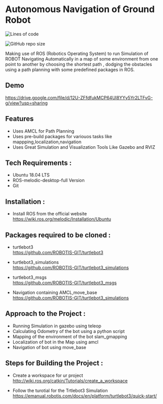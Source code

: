 
# Autonomous Navigation of Ground Robot
![Lines of code](https://img.shields.io/tokei/lines/github/ab31mohit/auto_nav_bot)

![GitHub repo size](https://img.shields.io/github/repo-size/ab31mohit/auto_nav_bot)

Making use of ROS (Robotics Operating System) to run Simulation of  ROBOT Navigating Automatically in a map of some environment from one point to another by choosing the shortest path , dodging the obstacles using a path planning with some predefined packages in ROS.
## Demo

https://drive.google.com/file/d/12U-ZFfdfukMCP64Ul8YYy5Yr2LTFvG-g/view?usp=sharing
## Features

- Uses AMCL for Path Planning
- Uses pre-build packages for variouos tasks like mappping,localization,navigation
- Uses Great Simulation and Visualization Tools Like Gazebo and RVIZ 


## Tech Requirements :

- Ubuntu 18.04 LTS 
- ROS-melodic-desktop-full Version
- Git

## Installation : 

- Install ROS from the official website  
  https://wiki.ros.org/melodic/Installation/Ubuntu


## Packages required to be cloned : 

- turtlebot3               
    https://github.com/ROBOTIS-GIT/turtlebot3

- turtlebot3_simulations     
    https://github.com/ROBOTIS-GIT/turtlebot3_simulations

- turtlebot3_msgs   
    https://github.com/ROBOTIS-GIT/turtlebot3_msgs    

- Navigation containing AMCL,move_base        
    https://github.com/ROBOTIS-GIT/turtlebot3_simulations

## Approach to the Project : 

- Running Simulation in gazebo using teleop 
- Calculating Odometry of the bot using a python script
- Mapping of the environment of the bot slam_gmapping 
- Localization of bot in the Map using amcl 
- Navigation of bot using move_base 

## Steps for Building the Project : 

- Create a workspace for ur project    
    http://wiki.ros.org/catkin/Tutorials/create_a_workspace
      
- Follow the turotial for the Trtlebot3 Simulation 
    https://emanual.robotis.com/docs/en/platform/turtlebot3/quick-start/ 

